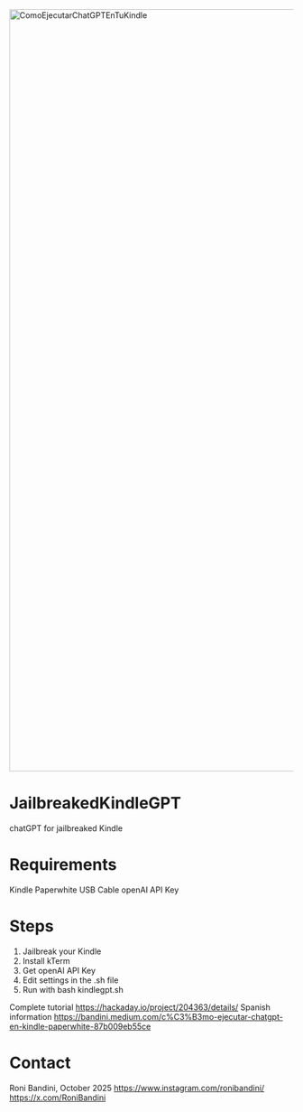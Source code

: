 <img width="1080" height="1350" alt="ComoEjecutarChatGPTEnTuKindle" src="https://github.com/user-attachments/assets/6da729ab-043a-489f-bff3-4b8d03d2f59d" />


# JailbreakedKindleGPT
chatGPT for jailbreaked Kindle

# Requirements
Kindle Paperwhite
USB Cable
openAI API Key

# Steps 
1. Jailbreak your Kindle
2. Install kTerm
3. Get openAI API Key
4. Edit settings in the .sh file
5. Run with bash kindlegpt.sh

Complete tutorial https://hackaday.io/project/204363/details/
Spanish information https://bandini.medium.com/c%C3%B3mo-ejecutar-chatgpt-en-kindle-paperwhite-87b009eb55ce

# Contact
Roni Bandini, October 2025
https://www.instagram.com/ronibandini/
https://x.com/RoniBandini
